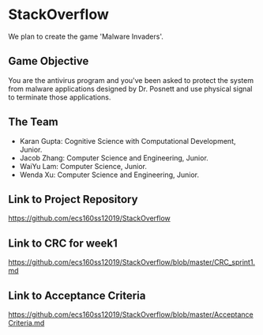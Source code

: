 # StackOverflow
We plan to create the game 'Malware Invaders'.

## Game Objective
You are the antivirus program and you've been asked to protect the system from malware applications designed by Dr. Posnett and use physical signal to terminate those applications.

## The Team
- Karan Gupta: Cognitive Science with Computational Development, Junior.
- Jacob Zhang: Computer Science and Engineering, Junior.
- WaiYu Lam: Computer Science, Junior.
- Wenda Xu: Computer Science and Engineering, Junior.

## Link to Project Repository
https://github.com/ecs160ss12019/StackOverflow

## Link to CRC for week1
https://github.com/ecs160ss12019/StackOverflow/blob/master/CRC_sprint1.md

## Link to Acceptance Criteria
https://github.com/ecs160ss12019/StackOverflow/blob/master/AcceptanceCriteria.md